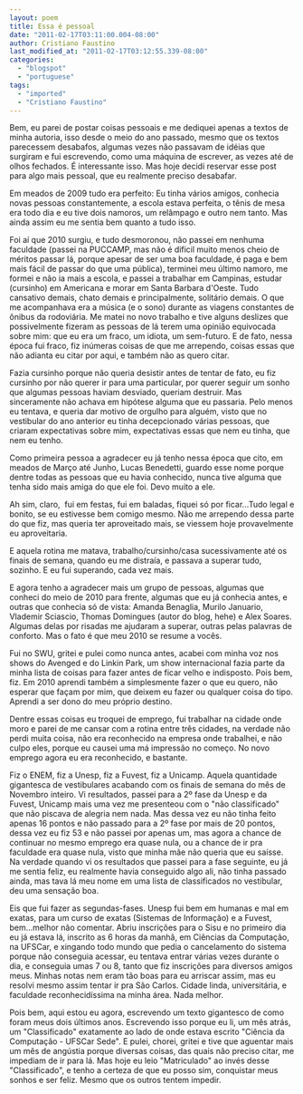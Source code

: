 ```yaml
---
layout: poem
title: Essa é pessoal
date: "2011-02-17T03:11:00.004-08:00"
author: Cristiano Faustino
last_modified_at: "2011-02-17T03:12:55.339-08:00"
categories:
  - "blogspot"
  - "portuguese"
tags:
  - "imported"
  - "Cristiano Faustino"
---
```


Bem, eu parei de postar coisas pessoais e me dediquei apenas a textos de minha autoria, isso desde o meio do ano passado, mesmo que os textos parecessem desabafos, algumas vezes não passavam de idéias que surgiram e fui escrevendo, como uma máquina de escrever, as vezes até de olhos fechados. É interessante isso. Mas hoje decidi reservar esse post para algo mais pessoal, que eu realmente preciso desabafar.

Em meados de 2009 tudo era perfeito: Eu tinha vários amigos, conhecia novas pessoas constantemente, a escola estava perfeita, o tênis de mesa era todo dia e eu tive dois namoros, um relâmpago e outro nem tanto. Mas ainda assim eu me sentia bem quanto a tudo isso.

Foi aí que 2010 surgiu, e tudo desmoronou, não passei em nenhuma faculdade (passei na PUCCAMP, mas não é dificil muito menos cheio de méritos passar lá, porque apesar de ser uma boa faculdade, é paga e bem mais fácil de passar do que uma pública), terminei meu último namoro, me formei e não ia mais a escola, e passei a trabalhar em Campinas, estudar (cursinho) em Americana e morar em Santa Barbara d'Oeste. Tudo cansativo demais, chato demais e principalmente, solitário demais. O que me acompanhava era a música (e o sono) durante as viagens constantes de ônibus da rodoviária. Me matei no novo trabalho e tive alguns deslizes que possivelmente fizeram as pessoas de lá terem uma opinião equivocada sobre mim: que eu era um fraco, um idiota, um sem-futuro. E de fato, nessa época fui fraco, fiz inúmeras coisas de que me arrependo, coisas essas que não adianta eu citar por aqui, e também não as quero citar.

Fazia cursinho porque não queria desistir antes de tentar de fato, eu fiz cursinho por não querer ir para uma particular, por querer seguir um sonho que algumas pessoas haviam desviado, queriam destruir. Mas sinceramente não achava em hipótese alguma que eu passaria. Pelo menos eu tentava, e queria dar motivo de orgulho para alguém, visto que no vestibular do ano anterior eu tinha decepcionado várias pessoas, que criaram expectativas sobre mim, expectativas essas que nem eu tinha, que nem eu tenho.

Como primeira pessoa a agradecer eu já tenho nessa época que cito, em meados de Março até Junho, Lucas Benedetti, guardo esse nome porque dentre todas as pessoas que eu havia conhecido, nunca tive alguma que tenha sido mais amiga do que ele foi. Devo muito a ele.

Ah sim, claro,  fui em festas, fui em baladas, fiquei só por ficar...Tudo legal e bonito, se eu estivesse bem comigo mesmo. Não me arrependo dessa parte do que fiz, mas queria ter aproveitado mais, se viessem hoje provavelmente eu aproveitaria.

E aquela rotina me matava, trabalho/cursinho/casa sucessivamente até os finais de semana, quando eu me distraía, e passava a superar tudo, sozinho. E eu fui superando, cada vez mais.

E agora tenho a agradecer mais um grupo de pessoas, algumas que conheci do meio de 2010 para frente, algumas que eu já conhecia antes, e outras que conhecia só de vista: Amanda Benaglia, Murilo Januario, Vlademir Sciascio, Thomas Domingues (autor do blog, hehe) e Alex Soares. Algumas delas por risadas me ajudaram a superar, outras pelas palavras de conforto. Mas o fato é que meu 2010 se resume a vocês.

Fui no SWU, gritei e pulei como nunca antes, acabei com minha voz nos shows do Avenged e do Linkin Park, um show internacional fazia parte da minha lista de coisas para fazer antes de ficar velho e indisposto. Pois bem, fiz. Em 2010 aprendi também a simplesmente fazer o que eu quero, não esperar que façam por mim, que deixem eu fazer ou qualquer coisa do tipo. Aprendi a ser dono do meu próprio destino.

Dentre essas coisas eu troquei de emprego, fui trabalhar na cidade onde moro e parei de me cansar com a rotina entre três cidades, na verdade não perdi muita coisa, não era reconhecido na empresa onde trabalhei, e não culpo eles, porque eu causei uma má impressão no começo. No novo emprego agora eu era reconhecido, e bastante.

Fiz o ENEM, fiz a Unesp, fiz a Fuvest, fiz a Unicamp. Aquela quantidade gigantesca de vestibulares acabando com os finais de semana do mês de Novembro inteiro. Vi resultados, passei para a 2º fase da Unesp e da Fuvest, Unicamp mais uma vez me presenteou com o "não classificado" que não piscava de alegria nem nada. Mas dessa vez eu não tinha feito apenas 16 pontos e não passado para a 2º fase por mais de 20 pontos, dessa vez eu fiz 53 e não passei por apenas um, mas agora a chance de continuar no mesmo emprego era quase nula, ou a chance de ir pra faculdade era quase nula, visto que minha mãe não queria que eu saísse. Na verdade quando vi os resultados que passei para a fase seguinte, eu já me sentia feliz, eu realmente havia conseguido algo ali, não tinha passado ainda, mas tava lá meu nome em uma lista de classificados no vestibular, deu uma sensação boa.

Eis que fui fazer as segundas-fases. Unesp fui bem em humanas e mal em exatas, para um curso de exatas (Sistemas de Informação) e a Fuvest, bem...melhor não comentar. Abriu inscrições para o Sisu e no primeiro dia eu já estava lá, inscrito as 6 horas da manhã, em Ciências da Computação, na UFSCar, e xingando todo mundo que pedia o cancelamento do sistema porque não conseguia acessar, eu tentava entrar várias vezes durante o dia, e conseguia umas 7 ou 8, tanto que fiz inscrições para diversos amigos meus. Minhas notas nem eram tão boas para eu arriscar assim, mas eu resolvi mesmo assim tentar ir pra São Carlos. Cidade linda, universitária, e faculdade reconhecidíssima na minha área. Nada melhor.

Pois bem, aqui estou eu agora, escrevendo um texto gigantesco de como foram meus dois últimos anos. Escrevendo isso porque eu li, um mês atrás, um "Classificado" exatamente ao lado de onde estava escrito "Ciência da Computação - UFSCar Sede". E pulei, chorei, gritei e tive que aguentar mais um mês de angústia porque diversas coisas, das quais não preciso citar, me impediam de ir para lá. Mas hoje eu leio "Matriculado" ao invés desse "Classificado", e tenho a certeza de que eu posso sim, conquistar meus sonhos e ser feliz. Mesmo que os outros tentem impedir.